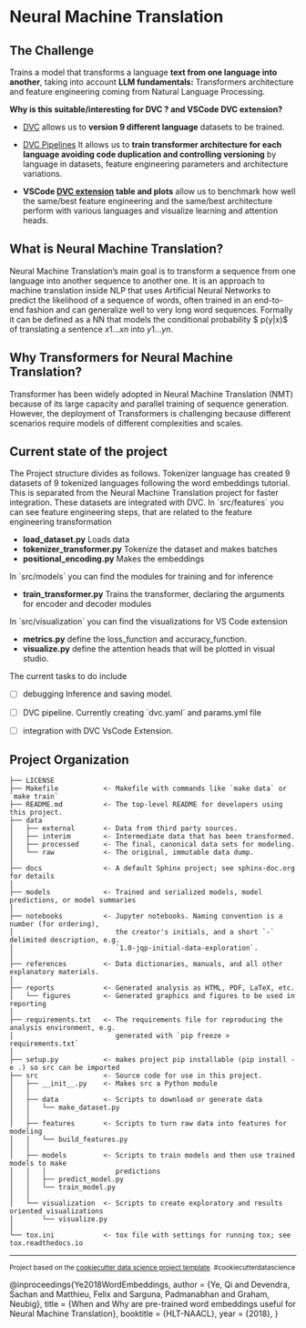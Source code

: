Neural Machine Translation
==============================

The Challenge
------------

Trains a model that transforms a language **text from one language into another**, taking into account **LLM fundamentals:** Transformers architecture and feature engineering coming from Natural Language Processing.

**Why is this suitable/interesting for DVC ? and VSCode DVC extension?**

- [DVC](https://dvc.org/) allows us to **version 9 different language** datasets to be trained.

- [DVC Pipelines](https://dvc.org/doc/user-guide/pipelines/defining-pipelines) It allows us to **train transformer architecture for each language avoiding code duplication and controlling versioning** by language in datasets, feature engineering parameters and architecture variations.

- **VSCode [DVC extension](https://marketplace.visualstudio.com/items?itemName=Iterative.dvc) table and plots** allow us to benchmark how well the same/best feature engineering and the same/best architecture perform with various languages and visualize learning and attention heads.

What is Neural Machine Translation?
------------

Neural Machine Translation’s main goal is to transform a sequence from one language into another sequence to another one. It is an approach to machine translation inside NLP that uses Artificial Neural Networks to predict the likelihood of a sequence of words, often trained in an end-to-end fashion and can generalize well to very long word sequences. Formally it can be defined as a NN that models the conditional probability $ p(y|x)$ of translating a sentence $x1...xn$ into $y1...yn$.

Why Transformers for Neural Machine Translation?
------------

Transformer has been widely adopted in Neural Machine Translation (NMT) because of its large capacity and parallel training of sequence generation. However, the deployment of Transformers is challenging because different scenarios require models of different complexities and scales.

Current state of the project
------------

The Project structure divides as follows.
Tokenizer language has created 9 datasets of 9 tokenized languages following the word embeddings tutorial. This is separated from the Neural Machine Translation project for faster integration. These datasets are integrated with DVC.
In ´src/features´ you can see feature engineering steps, that are related to the feature engineering transformation

* **load_dataset.py** Loads data 
* **tokenizer_transformer.py**  Tokenize the dataset and makes batches
* **positional_encoding.py** Makes the embeddings

In ´src/models´ you can find the modules for training and for inference

* **train_transformer.py** Trains the transformer, declaring the arguments for encoder and decoder modules

In ´src/visualization´ you can find the visualizations for VS Code extension

* **metrics.py** define the loss_function and accuracy_function.
* **visualize.py** define the attention heads that will be plotted in visual studio.

The current tasks to do include
- [ ] debugging Inference and saving model.
- [ ] DVC pipeline. Currently creating ´dvc.yaml´ and params.yml file 
- [ ] integration with DVC VsCode Extension. 


Project Organization
------------

    ├── LICENSE
    ├── Makefile           <- Makefile with commands like `make data` or `make train`
    ├── README.md          <- The top-level README for developers using this project.
    ├── data
    │   ├── external       <- Data from third party sources.
    │   ├── interim        <- Intermediate data that has been transformed.
    │   ├── processed      <- The final, canonical data sets for modeling.
    │   └── raw            <- The original, immutable data dump.
    │
    ├── docs               <- A default Sphinx project; see sphinx-doc.org for details
    │
    ├── models             <- Trained and serialized models, model predictions, or model summaries
    │
    ├── notebooks          <- Jupyter notebooks. Naming convention is a number (for ordering),
    │                         the creator's initials, and a short `-` delimited description, e.g.
    │                         `1.0-jqp-initial-data-exploration`.
    │
    ├── references         <- Data dictionaries, manuals, and all other explanatory materials.
    │
    ├── reports            <- Generated analysis as HTML, PDF, LaTeX, etc.
    │   └── figures        <- Generated graphics and figures to be used in reporting
    │
    ├── requirements.txt   <- The requirements file for reproducing the analysis environment, e.g.
    │                         generated with `pip freeze > requirements.txt`
    │
    ├── setup.py           <- makes project pip installable (pip install -e .) so src can be imported
    ├── src                <- Source code for use in this project.
    │   ├── __init__.py    <- Makes src a Python module
    │   │
    │   ├── data           <- Scripts to download or generate data
    │   │   └── make_dataset.py
    │   │
    │   ├── features       <- Scripts to turn raw data into features for modeling
    │   │   └── build_features.py
    │   │
    │   ├── models         <- Scripts to train models and then use trained models to make
    │   │   │                 predictions
    │   │   ├── predict_model.py
    │   │   └── train_model.py
    │   │
    │   └── visualization  <- Scripts to create exploratory and results oriented visualizations
    │       └── visualize.py
    │
    └── tox.ini            <- tox file with settings for running tox; see tox.readthedocs.io


--------

<p><small>Project based on the <a target="_blank" href="https://drivendata.github.io/cookiecutter-data-science/">cookiecutter data science project template</a>. #cookiecutterdatascience</small></p>





@inproceedings{Ye2018WordEmbeddings,
  author  = {Ye, Qi and Devendra, Sachan and Matthieu, Felix and Sarguna, Padmanabhan and Graham, Neubig},
  title   = {When and Why are pre-trained word embeddings useful for Neural Machine Translation},
  booktitle = {HLT-NAACL},
  year    = {2018},
  }